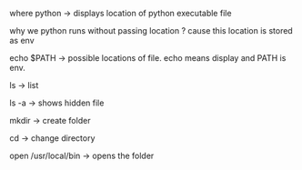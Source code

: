 where python -> displays location of python executable file

why we python runs without passing location ?
cause this location is stored as env

echo $PATH -> possible locations  of file. echo means display and PATH is env.

ls -> list

ls -a -> shows hidden file

mkdir -> create folder

cd -> change directory

open /usr/local/bin -> opens the folder

